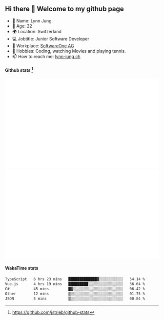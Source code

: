 ## Hi there 👋 Welcome to my github page

- 🧑 Name: Lynn Jung
- 🔞 Age: 22
- 🌍 Location: Switzerland
- 💻 Jobtitle: Junior Software Developer
- 🏢 Workplace: [SoftwareOne AG](https://www.softwareone.com/)
- 🎾 Hobbies: Coding, watching Movies and playing tennis.
- 📫 How to reach me: [lynn-jung.ch](https://lynn-jung.ch/)


#### Github stats [^1]
![](https://github.com/lynn-jung/github-stats/blob/master/generated/overview.svg)  ![](https://github.com/lynn-jung/github-stats/blob/master/generated/languages.svg)


#### WakaTime stats
<!--START_SECTION:waka-->
```text
TypeScript   6 hrs 23 mins   █████████████▓░░░░░░░░░░░   54.14 % 
Vue.js       4 hrs 19 mins   █████████░░░░░░░░░░░░░░░░   36.64 % 
C#           45 mins         █▓░░░░░░░░░░░░░░░░░░░░░░░   06.42 % 
Other        12 mins         ▒░░░░░░░░░░░░░░░░░░░░░░░░   01.75 % 
JSON         5 mins          ▒░░░░░░░░░░░░░░░░░░░░░░░░   00.84 % 
```
<!--END_SECTION:waka-->

[^1]: https://github.com/jstrieb/github-stats
